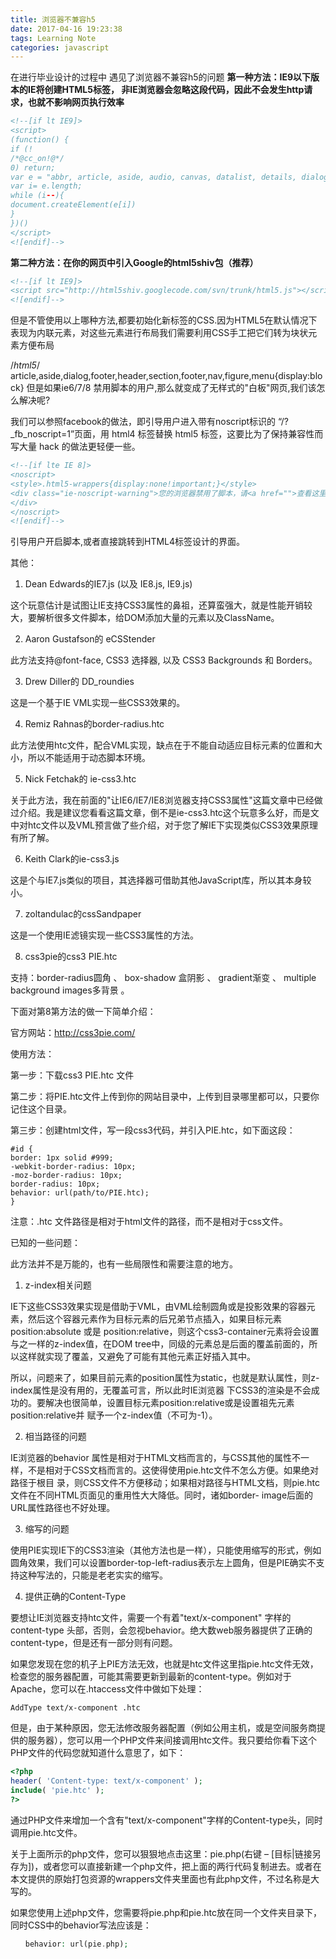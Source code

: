 ```yaml
---
title: 浏览器不兼容h5
date: 2017-04-16 19:23:38
tags: Learning Note
categories: javascript
---
```


在进行毕业设计的过程中 遇见了浏览器不兼容h5的问题
**第一种方法：IE9以下版本的IE将创建HTML5标签， 非IE浏览器会忽略这段代码，因此不会发生http请求，也就不影响网页执行效率**

```html
<!--[if lt IE9]>
<script>
(function() {
if (!
/*@cc_on!@*/
0) return;
var e = "abbr, article, aside, audio, canvas, datalist, details, dialog, eventsource, figure, footer, header, hgroup, mark, menu, meter, nav, output, progress, section, time, video".split(', ');
var i= e.length;
while (i--){
document.createElement(e[i])
}
})()
</script>
<![endif]-->
```
**第二种方法：在你的网页中引入Google的html5shiv包（推荐）**
```html
<!--[if lt IE9]>
<script src="http://html5shiv.googlecode.com/svn/trunk/html5.js"></script>
<![endif]-->
```
但是不管使用以上哪种方法,都要初始化新标签的CSS.因为HTML5在默认情况下表现为内联元素，对这些元素进行布局我们需要利用CSS手工把它们转为块状元素方便布局

/*html5*/
article,aside,dialog,footer,header,section,footer,nav,figure,menu{display:block}
但是如果ie6/7/8 禁用脚本的用户,那么就变成了无样式的"白板"网页,我们该怎么解决呢?

我们可以参照facebook的做法，即引导用户进入带有noscript标识的 “/?_fb_noscript=1”页面，用 html4 标签替换 html5 标签，这要比为了保持兼容性而写大量 hack 的做法更轻便一些。
```html
<!--[if lte IE 8]>
<noscript>
<style>.html5-wrappers{display:none!important;}</style>
<div class="ie-noscript-warning">您的浏览器禁用了脚本，请<a href="">查看这里</a>来启用脚本!或者<a href="/?noscript=1">继续访问</a>.
</div>
</noscript>
<![endif]-->
```
引导用户开启脚本,或者直接跳转到HTML4标签设计的界面。

其他：

1. Dean Edwards的IE7.js (以及 IE8.js, IE9.js)

这个玩意估计是试图让IE支持CSS3属性的鼻祖，还算蛮强大，就是性能开销较大，要解析很多文件脚本，给DOM添加大量的元素以及ClassName。

2. Aaron Gustafson的 eCSStender

此方法支持@font-face, CSS3 选择器, 以及 CSS3 Backgrounds 和 Borders。

3. Drew Diller的 DD_roundies

这是一个基于IE VML实现一些CSS3效果的。

4. Remiz Rahnas的border-radius.htc

此方法使用htc文件，配合VML实现，缺点在于不能自动适应目标元素的位置和大小，所以不能适用于动态脚本环境。

5. Nick Fetchak的 ie-css3.htc

关于此方法，我在前面的"让IE6/IE7/IE8浏览器支持CSS3属性"这篇文章中已经做过介绍。我是建议您看看这篇文章，倒不是ie-css3.htc这个玩意多么好，而是文中对htc文件以及VML预言做了些介绍，对于您了解IE下实现类似CSS3效果原理有所了解。

6. Keith Clark的ie-css3.js

这是个与IE7.js类似的项目，其选择器可借助其他JavaScript库，所以其本身较小。

7. zoltandulac的cssSandpaper

这是一个使用IE滤镜实现一些CSS3属性的方法。

8. css3pie的css3 PIE.htc

支持：border-radius圆角 、 box-shadow 盒阴影 、 gradient渐变 、 multiple background images多背景 。

下面对第8第方法的做一下简单介绍：

官方网站：http://css3pie.com/

使用方法：

第一步：下载css3 PIE.htc 文件

第二步：将PIE.htc文件上传到你的网站目录中，上传到目录哪里都可以，只要你记住这个目录。

第三步：创建html文件，写一段css3代码，并引入PIE.htc，如下面这段：
```css3
#id { 
border: 1px solid #999; 
-webkit-border-radius: 10px; 
-moz-border-radius: 10px; 
border-radius: 10px; 
behavior: url(path/to/PIE.htc); 
} 
```
注意：.htc 文件路径是相对于html文件的路径，而不是相对于css文件。

已知的一些问题：

此方法并不是万能的，也有一些局限性和需要注意的地方。

1. z-index相关问题

IE下这些CSS3效果实现是借助于VML，由VML绘制圆角或是投影效果的容器元素，然后这个容器元素作为目标元素的后兄弟节点插入，如果目标元素 position:absolute 或是 position:relative，则这个css3-container元素将会设置与之一样的z-index值，在DOM tree中，同级的元素总是后面的覆盖前面的，所以这样就实现了覆盖，又避免了可能有其他元素正好插入其中。

所以，问题来了，如果目前元素的position属性为static，也就是默认属性，则z-index属性是没有用的，无覆盖可言，所以此时IE浏览器 下CSS3的渲染是不会成功的。要解决也很简单，设置目标元素position:relative或是设置祖先元素position:relative并 赋予一个z-index值（不可为-1）。

2. 相当路径的问题

IE浏览器的behavior 属性是相对于HTML文档而言的，与CSS其他的属性不一样，不是相对于CSS文档而言的。这使得使用pie.htc文件不怎么方便。如果绝对路径于根目 录，则CSS文件不方便移动；如果相对路径与HTML文档，则pie.htc文件在不同HTML页面见的重用性大大降低。同时，诸如border- image后面的URL属性路径也不好处理。

3. 缩写的问题

使用PIE实现IE下的CSS3渲染（其他方法也是一样），只能使用缩写的形式，例如圆角效果，我们可以设置border-top-left-radius表示左上圆角，但是PIE确实不支持这种写法的，只能是老老实实的缩写。

4. 提供正确的Content-Type

要想让IE浏览器支持htc文件，需要一个有着"text/x-component" 字样的content-type 头部，否则，会忽视behavior。绝大数web服务器提供了正确的content-type，但是还有一部分则有问题。

如果您发现在您的机子上PIE方法无效，也就是htc文件这里指pie.htc文件无效，检查您的服务器配置，可能其需要更新到最新的content-type。例如对于Apache，您可以在.htaccess文件中做如下处理：

`AddType text/x-component .htc `  

但是，由于某种原因，您无法修改服务器配置（例如公用主机，或是空间服务商提供的服务器），您可以用一个PHP文件来间接调用htc文件。我只要给你看下这个PHP文件的代码您就知道什么意思了，如下：
```php
<?php 
header( 'Content-type: text/x-component' ); 
include( 'pie.htc' ); 
?>
```
通过PHP文件来增加一个含有"text/x-component"字样的Content-type头，同时调用pie.htc文件。

关于上面所示的php文件，您可以狠狠地点击这里：pie.php(右键 – [目标|链接另存为])，或者您可以直接新建一个php文件，把上面的两行代码复制进去。或者在本文提供的原始打包资源的wrappers文件夹里面也有此php文件，不过名称是大写的。

如果您使用上述php文件，您需要将pie.php和pie.htc放在同一个文件夹目录下，同时CSS中的behavior写法应该是：
```php
　　behavior: url(pie.php);
```